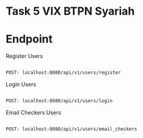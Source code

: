 # Task 5 VIX BTPN Syariah

# Endpoint

Register Users
```css

POST: localhost:8080/api/v1/users/register

```

Login Users
```css

POST: localhost:8080/api/v1/users/login

```

Email Checkers Users
```css

POST: localhost:8080/api/v1/users/email_checkers

```
